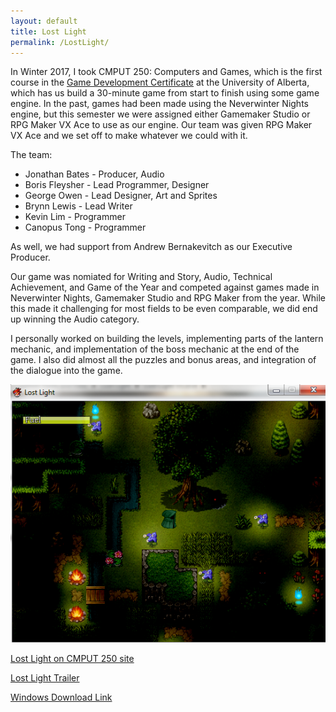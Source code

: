 ```yaml
---
layout: default
title: Lost Light
permalink: /LostLight/
---
```


In Winter 2017, I took CMPUT 250: Computers and Games, which is the first course in the [Game Development Certificate](https://www.ualberta.ca/interdisciplinary-studies/computer-game-development) at the University of Alberta, which has us build a 30-minute game from start to finish using some game engine. In the past, games had been made using the Neverwinter Nights engine, but this semester we were assigned either Gamemaker Studio or RPG Maker VX Ace to use as our engine. Our team was given RPG Maker VX Ace and we set off to make whatever we could with it.

The team:
* Jonathan Bates - Producer, Audio
* Boris Fleysher - Lead Programmer, Designer
* George Owen - Lead Designer, Art and Sprites
* Brynn Lewis - Lead Writer
* Kevin Lim - Programmer
* Canopus Tong - Programmer

As well, we had support from Andrew Bernakevitch as our Executive Producer.

Our game was nomiated for Writing and Story, Audio, Technical Achievement, and Game of the Year and competed against games made in Neverwinter Nights, Gamemaker Studio and RPG Maker from the year. While this made it challenging for most fields to be even comparable, we did end up winning the Audio category. 

I personally worked on building the levels, implementing parts of the lantern mechanic, and implementation of the boss mechanic at the end of the game. I also did almost all the puzzles and bonus areas, and integration of the dialogue into the game.

![LostLightScreenshot.png](assets/LostLightScreenshot.png)

[Lost Light on CMPUT 250 site](https://sites.google.com/ualberta.ca/cmput250/9th-ceremony-2017/lost-light)

[Lost Light Trailer](https://drive.google.com/open?id=1NAOBPsHpY7ZOVmMY6IYfJs2hMLrIhE3t)

[Windows Download Link](https://drive.google.com/open?id=0B1zJBJCJ_PewaVNNRU9zTEc1Mnc)
